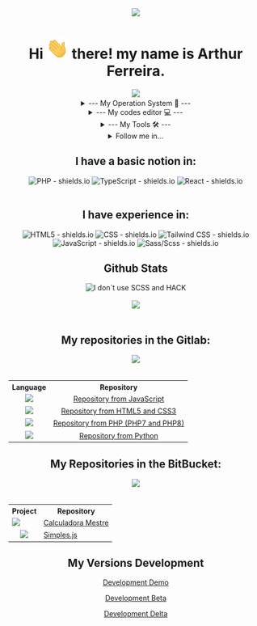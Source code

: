 <div align="center">
  <img src="https://capsule-render.vercel.app/api?type=waving&height=300&color=4d27e6&text=About%20Me&fontAlignY=45&reversal=false&animation=fadeIn">
</div>

<h1 align="center">Hi <img src="icons/hi.gif" height="42"> there! my name is <strong>Arthur Ferreira</strong>.</h1>

<div align="center">
<img src="https://komarev.com/ghpvc/?username=arthurferreiradev&style=for-the-badge&color=7300e6">
</div>

<div align="center">
<details>
<summary>--- My Operation System 🔧 ---</summary>
<br>
<p align="center">
  <a her="https://skillicons.dev">
    <img src="https://skillicons.dev/icons?i=windows" />
  </a>
</p>
</details>

<details>
<summary>--- My codes editor 💻 ---</summary>
<br>
<p align="center">
  <img src="https://skillicons.dev/icons?i=vscode,pycharm,mysql" />
  <a href="https://spck.io/">
    <img src="icons/spck-code-editor-icon.png" heigth="47px" width="47px" />
  </a>
</p>
</details>

<details>
<summary>--- My Tools 🛠 ---</summary>
<br>
<p align="center">
  <a href="https://iconduck.com/icons/95096/xampp">
    <img src="icons/xampp.svg" height="47px" />
  </a>
  <img src="https://skillicons.dev/icons?i=nodejs" />
  <img src="https://skillicons.dev/icons?i=git">
  <img src="https://skillicons.dev/icons?i=vercel">
</p>
</details>

<details>
<summary>Follow me in...</summary>
<br>
<p align="center">
  <a href="https://github.com/arthurferreira-dev">
    <img src="https://skillicons.dev/icons?i=github">
  </a>
  <a href="https://gitlab.com/arthurferreira-dev">
    <img src="https://skillicons.dev/icons?i=gitlab">
  </a>
  <a href="https://x.com/Ferrerita_YT">
    <img src="https://skillicons.dev/icons?i=twitter">
  </a>
</p>
</details>

</div>

<h2 align="center">I have a basic notion in:</h2>
<div align="center">
<img src="https://img.shields.io/badge/PHP-3e2ef0?style=for-the-badge&logo=php&logoColor=white" alt="PHP - shields.io">
<img src="https://img.shields.io/badge/TypeScript-0c69f5?style=for-the-badge&logo=typescript&logoColor=white" alt="TypeScript - shields.io">
<img src="https://img.shields.io/badge/React-06B6D4?style=for-the-badge&logo=react&logoColor=white" alt="React - shields.io">
</div>
<br>

<h2 align="center">I have experience in:</h2>
<div align="center">
<img src="https://img.shields.io/badge/HTML5-e06d14?style=for-the-badge&logo=html5&logoColor=white" alt="HTML5 - shields.io">
<img src="https://img.shields.io/badge/CSS-1094e0?style=for-the-badge&logo=css&logoColor=white" alt="CSS - shields.io">
<img src="https://img.shields.io/badge/Tailwind%20CSS-06B6D4?style=for-the-badge&logo=tailwindcss&logoColor=white" alt="Tailwind CSS - shields.io">
<img src="https://img.shields.io/badge/JavaScript-F7DF1E?style=for-the-badge&logo=javascript&logoColor=black" alt="JavaScript - shields.io">
<img src="https://img.shields.io/badge/SASS-c69?style=for-the-badge&logo=sass&logoColor=white" alt="Sass/Scss - shields.io">
</div>

<h2 align="center"><strong>Github Stats</strong></h2>
<div align="center">
  <img src="https://github-readme-stats.vercel.app/api/top-langs/?username=arthurferreira-dev&layout=compact&langs_count=7&theme=midnight-purple&hide=scss,hack" alt="I don´t use SCSS and HACK">
</div>
<br>

<div align="center">
  <img src="https://github-readme-stats.vercel.app/api?username=arthurferreira-dev&show_icons=true&theme=midnight-purple&include_all_commits=true&hide=issues">
</div>

<br>
<h2 align="center">My repositories in the Gitlab:</h2>

<div align="center"><img src="https://skillicons.dev/icons?i=gitlab"></img></div>
<br>
<table align="center">
    <tbody>
        <tr>
            <th>Language</th>
            <th>Repository</th>
        </tr>
        <tr>
            <td align="center"><img src="https://skillicons.dev/icons?i=js"></td>
            <td align="center"><a href="https://gitlab.com/arthurferreira-dev/Javascript">Repository from JavaScript</a></td>
        </tr>
        <tr>
          <td align="center"><img src="https://skillicons.dev/icons?i=html,css"></td>
          <td align="center"><a href="https://gitlab.com/arthurferreira-dev/HTML-CSS">Repository from HTML5 and CSS3</a></td>
        </tr>
        <tr>
          <td align="center"><img src="https://skillicons.dev/icons?i=php"></td>
          <td align="center"><a href="https://gitlab.com/arthurferreira-dev/PHP-Moderno">Repository from PHP (PHP7 and PHP8)</a></td>
        </tr>
        <tr>
          <td align="center"><img src="https://skillicons.dev/icons?i=py"></td>
          <td align="center"><a href="https://gitlab.com/arthurferreira-dev/Python">Repository from Python</a></td>
        </tr>
    </tbody>
</table>

<h2 align="center">My Repositories in the BitBucket:</h2>

<div align="center"><img src="https://skillicons.dev/icons?i=bitbucket"></div>
<br>
<table align="center">
  <tbody>
      <tr>
        <th>Project</th>
        <th>Repository</th>
      </tr>
      <tr>
        <td aling="center"><img src="https://skillicons.dev/icons?i=js"></td>
        <td><a href="https://bitbucket.org/arthurferreira-dev/calculadora-mestre/src/main/">Calculadora Mestre</a></td>
      </tr>
      <tr>
        <td align="center"><img src="https://skillicons.dev/icons?i=js"></td>
        <td><a href="https://bitbucket.org/arthurferreira-dev/simples.js/src/main/">Simples.js</a></td>
      </tr>
  </tbody>
</table>

<h2 align="center">My Versions Development</h2>

<div align="center">
  <p>
    <a href="docs/pt-BR/demo.md">Development Demo</a>
  </p>

  <p>
    <a href="docs/pt-BR/beta.md">Development Beta</a>
  </p>

  <p>
    <a href="docs/pt-BR/delta.md">Development Delta</a>
  </p>
</div>
